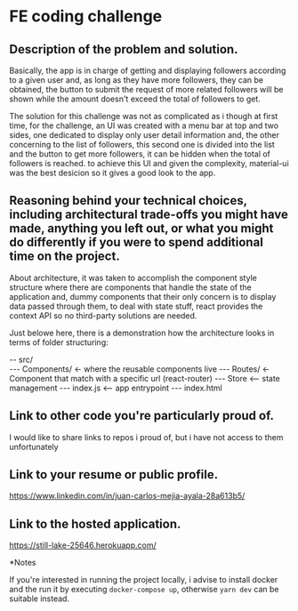 # FE coding challenge

## Description of the problem and solution.
Basically, the app is in charge of getting and displaying followers according to a given user and, as long as they have more followers, they can be obtained, the button to submit the request of more related followers will be shown while the amount doesn't exceed the total of followers to get.

The solution for this challenge was not as complicated as i though at first time, for the challenge, an UI was created with a menu bar at top and two sides, one dedicated to display only user detail information and, the other concerning to the list of followers, this second one is divided into the list and the button to get more followers, it can be hidden when the total of followers is reached. to achieve this UI and given the complexity, material-ui was the best desicion so it gives a good look to the app.

## Reasoning behind your technical choices, including architectural trade-offs you might have made, anything you left out, or what you might do differently if you were to spend additional time on the project.

About architecture, it was taken to accomplish the component style structure where there are components that handle the state of the application and, dummy components that their only concern is to display data passed through them, to deal with state stuff, react provides the context API so no third-party solutions are needed.

Just belowe here, there is a demonstration how the architecture looks in terms of folder structuring:

-- src/  
--- Components/ <- where the reusable components live
--- Routes/ <- Component that match with a specific url (react-router)
--- Store <-- state management
--- index.js <-- app entrypoint
--- index.html 

## Link to other code you're particularly proud of.

I would like to share links to repos i proud of, but i have not access to them unfortunately

## Link to your resume or public profile.
https://www.linkedin.com/in/juan-carlos-mejia-ayala-28a613b5/

## Link to the hosted application.
https://still-lake-25646.herokuapp.com/

*Notes

If you're interested in running the project locally, i advise to install docker and the run it by executing `docker-compose up`, otherwise `yarn dev` can be suitable instead.
